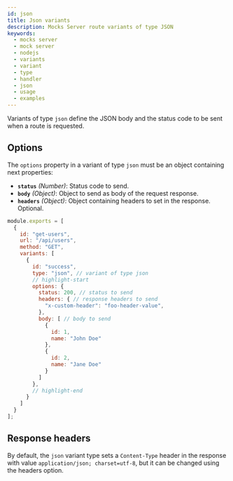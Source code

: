 ```yaml
---
id: json
title: Json variants
description: Mocks Server route variants of type JSON
keywords:
  - mocks server
  - mock server
  - nodejs
  - variants
  - variant
  - type
  - handler
  - json
  - usage
  - examples
---
```


Variants of type `json` define the JSON body and the status code to be sent when a route is requested.

## Options

The `options` property in a variant of type `json` must be an object containing next properties:

* __`status`__ _(Number)_: Status code to send.
* __`body`__ _(Object)_: Object to send as body of the request response.
* __`headers`__ _(Object)_: Object containing headers to set in the response. Optional.

```js
module.exports = [
  {
    id: "get-users",
    url: "/api/users",
    method: "GET",
    variants: [
      {
        id: "success",
        type: "json", // variant of type json
        // highlight-start
        options: {
          status: 200, // status to send
          headers: { // response headers to send
            "x-custom-header": "foo-header-value",
          },
          body: [ // body to send
            {
              id: 1,
              name: "John Doe"
            },
            {
              id: 2,
              name: "Jane Doe"
            }
          ]
        },
        // highlight-end
      }
    ]
  }
];
```

## Response headers

By default, the `json` variant type sets a `Content-Type` header in the response with value `application/json; charset=utf-8`, but it can be changed using the headers option.
